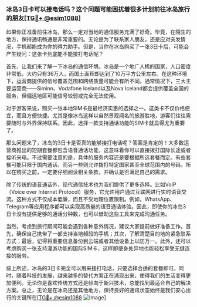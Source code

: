 ### 冰岛3日卡可以接电话吗？这个问题可能困扰着很多计划前往冰岛旅行的朋友[[TG💪+ @esim1088](https://t.me/s/esim1088)]

如果你正准备前往冰岛，那么一定对当地的通信服务充满了好奇。毕竟，在陌生的地方，保持通讯畅通是非常重要的。无论是为了联系家人朋友，还是应对突发情况，手机都能成为你的得力助手。但是，当你在冰岛购买了一张3日卡后，可能会产生疑问：这张卡到底能不能接打电话呢？

首先，让我们来了解一下冰岛的通信环境。冰岛是一个地广人稀的国家，人口密度非常低，大约只有36万人，而国土面积却达到了10万平方公里左右。在这种环境下，运营商提供的信号覆盖范围和网络质量可能会有所不同。通常情况下，三大主要运营商——Siminn、Vodafone Iceland以及Nova Iceland都会提供覆盖全国的服务，但偏远地区可能信号较弱或完全无法使用。

对于游客来说，购买一张本地SIM卡是最经济实惠的选择之一。这类卡不仅价格便宜，而且方便快捷。尤其是像冰岛这样以自然景观闻名的旅游胜地，游客们往往需要随时与外界保持联系。因此，选择一款支持通话功能的SIM卡就显得尤为重要了。

那么问题来了，冰岛的3日卡是否真的能够接打电话呢？答案是肯定的！大多数运营商推出的短期套餐都包含语音通话功能，这意味着你可以直接拨打国际长途或者接听来电。不过需要注意的是，具体的服务内容还是要根据所选套餐而定。有些套餐可能只限于国内通话，而另一些则允许拨打特定国家甚至全球范围内的号码。所以在购买之前，一定要仔细阅读相关条款，并确认是否满足自己的需求。

除了传统的语音通话外，现代通信技术也为我们提供了更多选择。比如VoIP（Voice over Internet Protocol）服务，它允许用户通过互联网进行实时语音交流。这种方式不仅成本低廉，而且不受地理位置限制。例如，WhatsApp、Telegram等应用程序都可以实现高质量的语音通话体验。因此，即使你的冰岛3日卡没有提供足够的通话分钟数，也可以借助这些工具来完成沟通任务。

当然，考虑到旅行期间可能会遇到各种意外情况，建议大家提前做好准备工作。首先，确保自己携带了一部支持当地频段的手机；其次，了解清楚目的地的紧急联系方式；最后，记得将重要信息备份到云端或者其他设备上以防万一。此外，还可以考虑购买一张支持漫游功能的国际SIM卡，这样即便身处异地也能轻松享受无缝连接的服务。

综上所述，冰岛的3日卡完全可以用来接打电话，只要选择合适的套餐即可。同时，随着科技的发展，越来越多的替代方案正在涌现出来，使得我们的生活变得更加便利。无论你是喜欢传统方式还是倾向于新兴技术，总能找到最适合自己的解决方案。总之，无论是在冰岛还是其他地方，保持良好的通讯状态始终是我们安心出行的关键所在[[TG💪+ @esim1088](https://t.me/s/esim1088) ![Image](https://i.postimg.cc/4NQfJmqS/Snipaste-2025-05-13-00-14-12.png)]